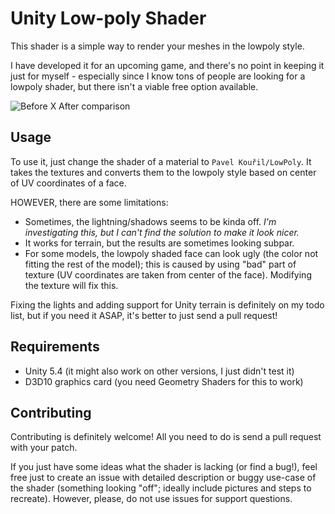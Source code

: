 # Unity Low-poly Shader

This shader is a simple way to render your meshes in the lowpoly style.

I have developed it for an upcoming game, and there's no point in keeping it just for myself - especially since I know tons of people are looking for a lowpoly shader, but there isn't a viable free option available.

![Before X After comparison](http://i.imgur.com/8blLN5t.png)

## Usage

To use it, just change the shader of a material to `Pavel Kouřil/LowPoly`. It takes the textures and converts them to the lowpoly style based on center of UV coordinates of a face.

HOWEVER, there are some limitations:

- Sometimes, the lightning/shadows seems to be kinda off. *I'm investigating this, but I can't find the solution to make it look nicer.*
- It works for terrain, but the results are sometimes looking subpar.
- For some models, the lowpoly shaded face can look ugly (the color not fitting the rest of the model); this is caused by using "bad" part of texture (UV coordinates are taken from center of the face). Modifying the texture will fix this.

Fixing the lights and adding support for Unity terrain is definitely on my todo list, but if you need it ASAP, it's better to just send a pull request!

## Requirements

- Unity 5.4 (it might also work on other versions, I just didn't test it)
- D3D10 graphics card (you need Geometry Shaders for this to work)

## Contributing

Contributing is definitely welcome! All you need to do is send a pull request with your patch.

If you just have some ideas what the shader is lacking (or find a bug!), feel free just to create an issue with detailed description or buggy use-case of the shader (something looking "off"; ideally include pictures and steps to recreate). However, please, do not use issues for support questions.
